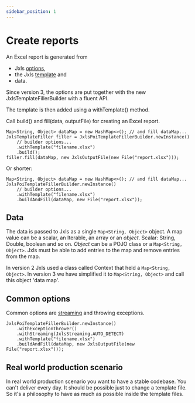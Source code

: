 ```yaml
---
sidebar_position: 1
---
```


# Create reports

An Excel report is generated from

- Jxls [options](../builder),
- the Jxls [template](../documentation/template) and
- data.

Since version 3, the options are put together with the new JxlsTemplateFillerBuilder with a fluent API.

The template is then added using a withTemplate() method.

Call build() and fill(data, outputFile) for creating an Excel report.

```
Map<String, Object> dataMap = new HashMap<>(); // and fill dataMap...
JxlsTemplateFiller filler = JxlsPoiTemplateFillerBuilder.newInstance()
    // builder options...
    .withTemplate("filename.xlsx")
    .build();
filler.fill(dataMap, new JxlsOutputFile(new File("report.xlsx")));
```

Or shorter:

```
Map<String, Object> dataMap = new HashMap<>(); // and fill dataMap...
JxlsPoiTemplateFillerBuilder.newInstance()
    // builder options...
    .withTemplate("filename.xlsx")
    .buildAndFill(dataMap, new File("report.xlsx"));
```

## Data

The data is passed to Jxls as a single `Map<String, Object>` object.
A map value can be a scalar, an Iterable, an array or an *object*.
Scalar: String, Double, boolean and so on.
*Object* can be a POJO class or a `Map<String, Object>`.
Jxls must be able to add entries to the map and remove entries from the map.

In version 2 Jxls used a class called Context that held a `Map<String, Object>`.
In version 3 we have simplified it to `Map<String, Object>` and call this object 'data map'.

## Common options

Common options are [streaming](streaming) and throwing exceptions.

```
JxlsPoiTemplateFillerBuilder.newInstance()
    .withExceptionThrower()
    .withStreaming(JxlsStreaming.AUTO_DETECT)
    .withTemplate("filename.xlsx")
    .buildAndFill(dataMap, new JxlsOutputFile(new File("report.xlsx")));
```

## Real world production scenario

In real world production scenario you want to have a stable codebase. You can't deliver every day. It should be possible just to change
a template file. So it's a philosophy to have as much as possible inside the template files.
